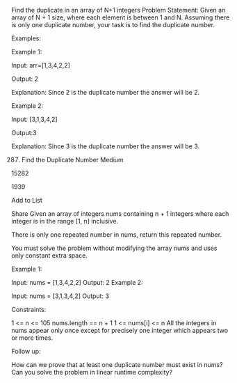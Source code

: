 Find the duplicate in an array of N+1 integers
Problem Statement: Given an array of N + 1 size, where each element is between 1 and N. Assuming there is only one duplicate number, your task is to find the duplicate number.

Examples:

Example 1: 

Input: arr=[1,3,4,2,2]

Output: 2

Explanation: Since 2 is the duplicate number the answer will be 2.

Example 2:

Input: [3,1,3,4,2]

Output:3



Explanation: Since 3 is the duplicate number the answer will be 3.







287. Find the Duplicate Number
Medium

15282

1939

Add to List

Share
Given an array of integers nums containing n + 1 integers where each integer is in the range [1, n] inclusive.

There is only one repeated number in nums, return this repeated number.

You must solve the problem without modifying the array nums and uses only constant extra space.

 

Example 1:

Input: nums = [1,3,4,2,2]
Output: 2
Example 2:

Input: nums = [3,1,3,4,2]
Output: 3
 

Constraints:

1 <= n <= 105
nums.length == n + 1
1 <= nums[i] <= n
All the integers in nums appear only once except for precisely one integer which appears two or more times.
 

Follow up:

How can we prove that at least one duplicate number must exist in nums?
Can you solve the problem in linear runtime complexity?